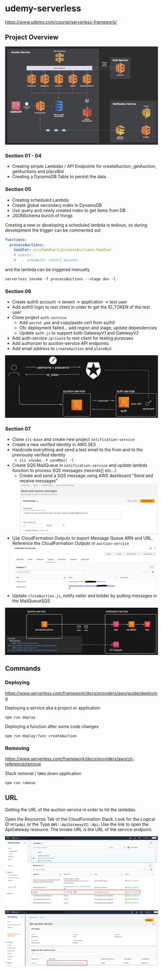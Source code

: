 # udemy-serverless

https://www.udemy.com/course/serverless-framework/

## Project Overview

![](docs/images/project-overview.png)

### Section 01 - 04

- Creating simple Lambdas / API Endpoints for createAuction, getAuction, getAuctions and placeBid
- Creating a DynamoDB Table to persist the data

### Section 05

- Creating scheduled Lambda
- Create global secondary index in DynamoDB
- Use query and newly created index to get items from DB
- JSONSchema bunch of things

Creating a new or developing a scheduled lambda is tedious, so during development the trigger can be commented out

```yml
functions:
  processAuctions:
    handler: src/handlers/processAuctions.handler
    # events:
    #   - schedule: rate(1 minute)
```

and the lambda can be triggered manually.

```
serverless invoke -f processAuctions --stage dev -l
```

### Section 06

- Create auth0 account -> tenant -> application -> test user
- Add auth0 login to rest client in order to get the ID_TOKEN of the test user
- Clone project `auth-service`
  - Add `secret.pem` and copy/paste cert from auth0
  - Ofc deployment failed... add region and stage, update dependencies
  - Update `auth.js` to support both GatewayV1 and GatewayV2
- Add auth-service `/private` to rest client for testing purposes
- Add authorizer to auction-service API endpoints
- Add email address to `createAuction` and `placeBid`

![](docs/images/auth0-auth-auction.png)

### Section 07

- Clone `sls-base` and create new project `notification-service`
- Create a new verified identity in AWS SES
- Hardcode everything and send a test email to the from and to the previously verified identity
  - `sls invoke -f sendMail -l`
- Create SQS MailQueue in `notification-service` and update lambda function to process SQS messages (records[] etc...)
  - Create and send a SQS message using AWS dashboard "Send and receive messages" ![](docs/images/sqs-send-msg.PNG)
- Use CloudFormation Outputs to export Message Queue ARN and URL. Reference the CloudFormation Outputs in `auction-service` ![](docs/images/cloudformation-outputs.PNG)
- Update `closeAuction.js`, notify seller and bidder by putting messages in the MailQueueSQS

![](docs/images/auction-notification.png)

## Commands

### Deploying

https://www.serverless.com/framework/docs/providers/aws/guide/deploying

Deploying a service aka a project or application

```
npm run deploy
```

Deploying a function after some code changes

```
npm run deploy:func createAuction
```

### Removing

https://www.serverless.com/framework/docs/providers/aws/cli-reference/remove

Stack removal / take down application

```
npm run remove
```

## URL

Getting the URL of the auction service in order to hit the lambdas.

Open the Resources Tab of the CloudFormation Stack. Look for the Logical ID `HttpApi` or the Type `AWS::ApiGatewayV2::Api`. Use the link to open the ApiGateway resource. The Invoke URL is the URL of the service endpoint.

![](docs/images/url_1_cloudformation.PNG)

![](docs/images/url_2_apigateway.PNG)
